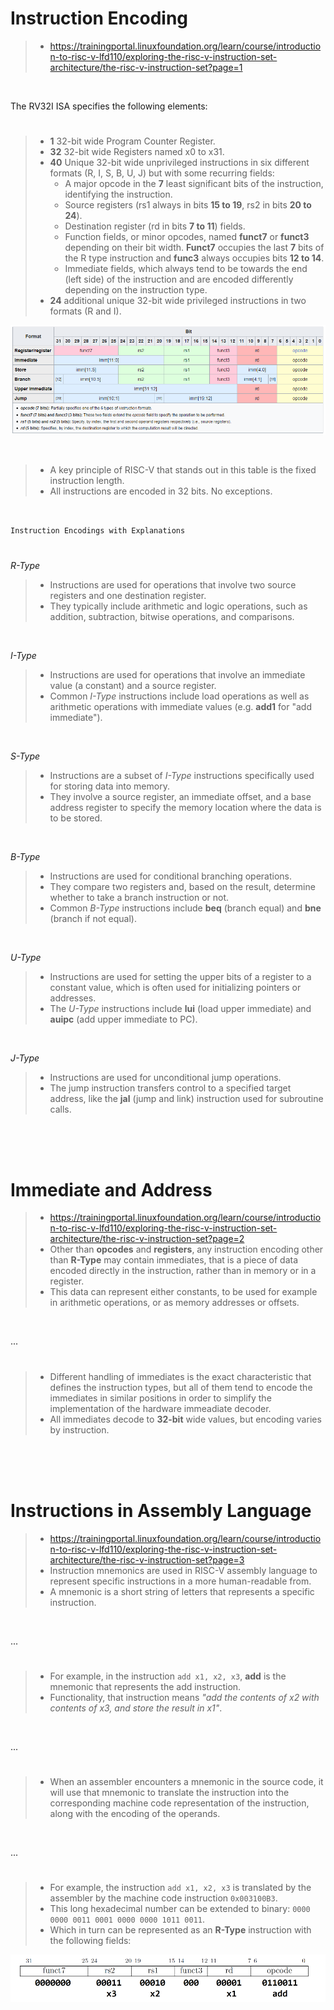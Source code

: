 # Instruction Encoding

> - https://trainingportal.linuxfoundation.org/learn/course/introduction-to-risc-v-lfd110/exploring-the-risc-v-instruction-set-architecture/the-risc-v-instruction-set?page=1

<br />

The RV32I ISA specifies the following elements:
#

> - **1** 32-bit wide Program Counter Register.
> - **32** 32-bit wide Registers named x0 to x31.
> - **40** Unique 32-bit wide unprivileged instructions in six different formats (R, I, S, B, U, J) but with some recurring fields:
>   - A major opcode in the **7** least significant bits of the instruction, identifying the instruction.
>   - Source registers (rs1 always in bits **15 to 19**, rs2 in bits **20 to 24**).
>   - Destination register (rd in bits **7 to 11**) fields.
>   - Function fields, or minor opcodes, named **funct7** or **funct3** depending on their bit width. **Funct7** occupies the last **7** bits of the R type instruction and **func3** always occupies bits **12 to 14**.
>   - Immediate fields, which always tend to be towards the end (left side) of the instruction and are encoded differently depending on the instruction type.
> - **24** additional unique 32-bit wide privileged instructions in two formats (R and I).

![05-RV32I-instructions-format](./images/05-RV32I-RISCV-instruction-formats.png)

<br />

> - A key principle of RISC-V that stands out in this table is the fixed instruction length.
> - All instructions are encoded in 32 bits. No exceptions.

<br />

`Instruction Encodings with Explanations`
#

_R-Type_ <br />

> - Instructions are used for operations that involve two source registers and one destination register.
> - They typically include arithmetic and logic operations, such as addition, subtraction, bitwise operations, and comparisons.

<br />

_I-Type_ <br />

> - Instructions are used for operations that involve an immediate value (a constant) and a source register.
> - Common _I-Type_ instructions include load operations as well as arithmetic operations with immediate values (e.g. **add1** for "add immediate").

<br />

_S-Type_ <br />

> - Instructions are a subset of _I-Type_ instructions specifically used for storing data into memory.
> - They involve a source register, an immediate offset, and a base address register to specify the memory location where the data is to be stored.

<br />

_B-Type_ <br />

> - Instructions are used for conditional branching operations.
> - They compare two registers and, based on the result, determine whether to take a branch instruction or not.
> - Common _B-Type_ instructions include **beq** (branch equal) and **bne** (branch if not equal).

<br />

_U-Type_ <br />

> - Instructions are used for setting the upper bits of a register to a constant value, which is often used for initializing pointers or addresses.
> - The _U-Type_ instructions include **lui** (load upper immediate) and **auipc** (add upper immediate to PC).

<br />

_J-Type_ <br />

> - Instructions are used for unconditional jump operations.
> - The jump instruction transfers control to a specified target address, like the **jal** (jump and link) instruction used for subroutine calls.

<br />
<br />
<br />



# Immediate and Address

> - https://trainingportal.linuxfoundation.org/learn/course/introduction-to-risc-v-lfd110/exploring-the-risc-v-instruction-set-architecture/the-risc-v-instruction-set?page=2
> - Other than **opcodes** and **registers**, any instruction encoding other than **R-Type** may contain immediates, that is a piece of data encoded directly in the instruction, rather than in memory or in a register.
> - This data can  represent either constants, to be used for example in arithmetic operations, or as memory addresses or offsets.

<br />

...
#

> - Different handling of immediates is the exact characteristic that defines the instruction types, but all of them tend to encode the immediates in similar positions in order to simplify the implementation of the hardware immeadiate decoder.
> - All immediates decode to **32-bit** wide values, but encoding varies by instruction.

<br />
<br />
<br />



# Instructions in Assembly Language

> - https://trainingportal.linuxfoundation.org/learn/course/introduction-to-risc-v-lfd110/exploring-the-risc-v-instruction-set-architecture/the-risc-v-instruction-set?page=3
> - Instruction mnemonics are used in RISC-V assembly language to represent specific instructions in a more human-readable from.
> - A mnemonic is a short string of letters that represents a specific instruction.

<br />

...
#

> - For example, in the instruction `add x1, x2, x3`, **add** is the mnemonic that represents the add instruction.
> - Functionality, that instruction means _"add the contents of x2 with contents of x3, and store the result in x1"_.

<br />

...
#

> - When an assembler encounters a mnemonic in the source code, it will use that mnemonic to translate the instruction into the corresponding machine code representation of the instruction, along with the encoding of the operands.

<br />

...
#

> - For example, the instruction `add x1, x2, x3` is translated by the assembler by the machine code instruction `0x003100B3`.
> - This long hexadecimal number can be extended to binary: `0000 0000 0011 0001 0000 0000 1011 0011`.
> - Which in turn can be represented as an **R-Type** instruction with the following fields:

![06-add-instruction](./images/06-add-instruction.png)
